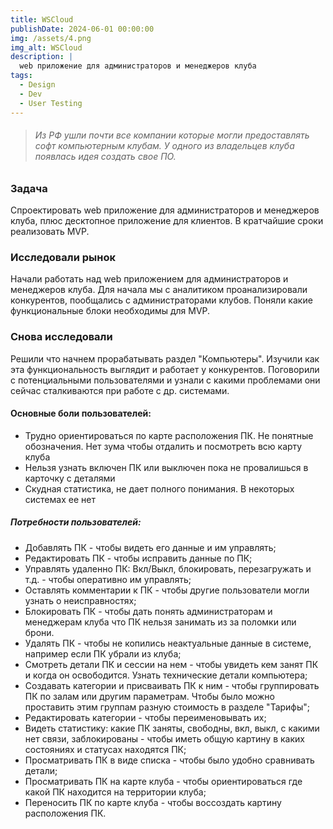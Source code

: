 ```yaml
---
title: WSCloud
publishDate: 2024-06-01 00:00:00
img: /assets/4.png
img_alt: WSCloud
description: |
  web приложение для администраторов и менеджеров клуба
tags:
  - Design
  - Dev
  - User Testing
---
```


> ###### Из РФ ушли почти все компании которые могли предоставлять софт компьютерным клубам. У одного из владельцев клуба появлась идея создать свое ПО.

### Задача

Спроектировать web приложение для администраторов и менеджеров клуба, плюс десктопное приложение для клиентов. В кратчайшие сроки реализовать MVP.

### Исследовали рынок

Начали работать над web приложением для администраторов и менеджеров клуба. Для начала мы с аналитиком проанализировали конкурентов, пообщались с администраторами клубов. Поняли какие функциональные блоки необходимы для MVP.

###  Снова исследовали

Решили что начнем прорабатывать раздел "Компьютеры". Изучили как эта функциональность выглядит и работает у конкурентов. Поговорили с потенциальными пользователями и узнали с какими проблемами они сейчас сталкиваются при работе с др. системами.

#### Основные боли пользователей:

- Трудно ориентироваться по карте расположения ПК. Не понятные обозначения. Нет зума чтобы отдалить и посмотреть всю карту клуба
- Нельзя узнать включен ПК или выключен пока не провалишься в карточку с деталями
- Скудная статистика, не дает полного понимания. В некоторых системах ее нет

##### Потребности пользователей:
- Добавлять ПК - чтобы видеть его данные и им управлять;
- Редактировать ПК - чтобы исправить данные по ПК;
- Управлять удаленно ПК: Вкл/Выкл, блокировать, перезагружать и т.д. - чтобы оперативно им управлять;
- Оставлять комментарии к ПК - чтобы другие пользователи могли узнать о неисправностях;
- Блокировать ПК - чтобы дать понять администраторам и менеджерам клуба что ПК нельзя занимать из за поломки или брони.
- Удалять ПК - чтобы не копились неактуальные данные в системе, например если ПК убрали из клуба;
- Смотреть детали ПК и сессии на нем - чтобы увидеть кем занят ПК и когда он освободится. Узнать технические детали компьютера;
- Создавать категории и присваивать ПК к ним - чтобы группировать ПК по залам или другим параметрам. Чтобы было можно проставить этим группам разную стоимость в разделе "Тарифы";
- Редактировать категории - чтобы переименовывать их;
- Видеть статистику: какие ПК заняты, свободны, вкл, выкл, с какими нет связи, заблокированы - чтобы иметь общую картину в каких состояниях и статусах находятся ПК;
- Просматривать ПК в виде списка - чтобы было удобно сравнивать детали;
- Просматривать ПК на карте клуба - чтобы ориентироваться где какой ПК находится на территории клуба;
- Переносить ПК по карте клуба - чтобы воссоздать картину расположения ПК.
